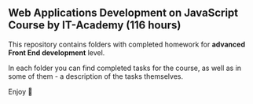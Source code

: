## Web Applications Development on JavaScript Course by IT-Academy (116 hours)

This repository contains folders with completed homework for **advanced Front End development** level.

In each folder you can find completed tasks for the course, as well as in some of them - a description of the tasks themselves.

Enjoy 🤍